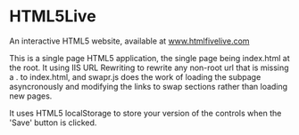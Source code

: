 HTML5Live
=========

An interactive HTML5 website, available at www.htmlfivelive.com

This is a single page HTML5 application, the single page being index.html at the root. It using IIS URL Rewriting to rewrite any non-root url that is missing a . to index.html, and swapr.js does the work of loading the subpage asyncronously and modifying the links to swap sections rather than loading new pages.

It uses HTML5 localStorage to store your version of the controls when the 'Save' button is clicked.
